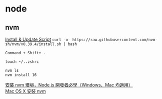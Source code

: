 # node 

## nvm 

[Install & Update Script](https://github.com/nvm-sh/nvm#troubleshooting-on-macos)
`curl -o- https://raw.githubusercontent.com/nvm-sh/nvm/v0.39.4/install.sh | bash`

`Command + Shift+ .`  

`touch ~/..zshrc`  

`nvm ls`  
`nvm install 16`  

[安裝 nvm 環境，Node.js 開發者必學（Windows、Mac 均適用）](https://www.casper.tw/development/2022/01/10/install-nvm/)  
[Mac OS X 安裝 nvm](https://israynotarray.com/nodejs/20200124/3404456418/)  
